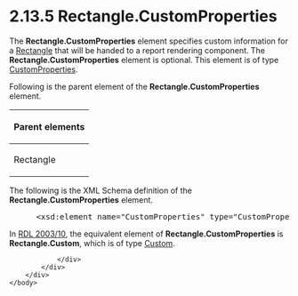<html dir="LTR" xmlns:mshelp="http://msdn.microsoft.com/mshelp" xmlns:ddue="http://ddue.schemas.microsoft.com/authoring/2003/5" xmlns:xlink="http://www.w3.org/1999/xlink" xmlns:tool="http://www.microsoft.com/tooltip">
    <head>
        <meta http-equiv="Content-Type" content="text/html; CHARSET=utf-8"></meta>
        <meta name="save" content="history"></meta>
        <title>2.13.5 Rectangle.CustomProperties</title>
        <xml>
            <mshelp:toctitle title="2.13.5 Rectangle.CustomProperties"></mshelp:toctitle>
            <mshelp:rltitle title="[MS-RDL]: Rectangle.CustomProperties"></mshelp:rltitle>
            <mshelp:keyword index="A" term="bb9ee817-4573-441e-8a77-5692b8592eaa"></mshelp:keyword>
            <mshelp:attr name="DCSext.ContentType" value="open specification"></mshelp:attr>
            <mshelp:attr name="AssetID" value="bb9ee817-4573-441e-8a77-5692b8592eaa"></mshelp:attr>
            <mshelp:attr name="TopicType" value="kbRef"></mshelp:attr>
            <mshelp:attr name="DCSext.Title" value="[MS-RDL]: Rectangle.CustomProperties" />
        </xml>
    </head>
    <body>
        <div id="header">
            <h1 class="heading">2.13.5 Rectangle.CustomProperties</h1>
        </div>
        <div id="mainSection">
            <div id="mainBody">
                <div id="allHistory" class="saveHistory"></div>
                <div id="sectionSection0" class="section" name="collapseableSection">
                    

<p>The <b>Rectangle.CustomProperties</b> element specifies
custom information for a <a href="e36a41ea-aeaf-45cc-969e-8ab1e380882c.htm">Rectangle</a>
that will be handed to a report rendering component. The <b>Rectangle.CustomProperties</b>
element is optional. This element is of type <a href="93994776-7d8e-4cf2-932f-9c085f3deaf8.htm">CustomProperties</a>.</p>

<p>Following is the parent element of the <b>Rectangle.CustomProperties</b>
element. </p>

<table>
 <thead>
  <tr>
   <th>
   <p>Parent elements</p>
   </th>
  </tr>
 </thead>
 <tr>
  <td>
  <p>Rectangle</p>
  </td>
 </tr>
</table>

<p>The following is the XML Schema definition of the <b>Rectangle.CustomProperties</b>
element.</p>

<dl>
<dd>
<div><pre> &lt;xsd:element name=&quot;CustomProperties&quot; type=&quot;CustomPropertiesType&quot; minOccurs=&quot;0&quot; /&gt;
</pre></div>
</dd></dl>

<p>In <a href="a7e2ad00-07c8-4f6d-80ab-3ad55df7b233.htm">RDL 2003/10</a>,
the equivalent element of <b>Rectangle.CustomProperties</b> is <b>Rectangle.Custom</b>,
which is of type <a href="f53f2f76-9d8a-4fba-a430-d2131c2f8060.htm">Custom</a>.</p>


                </div>
            </div>
        </div>
    </body>
</html>